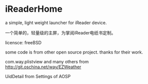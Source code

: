 # iReaderHome

a simple, light weight launcher for iReader device.

一个简单的，轻量级的主屏，为掌阅iReader电纸书定制。

licensce: freeBSD


some code is from other open source project. thanks for their work.

com.way.plistview and many others from
http://git.oschina.net/way/EZWeather

UidDetail from Settings of AOSP
